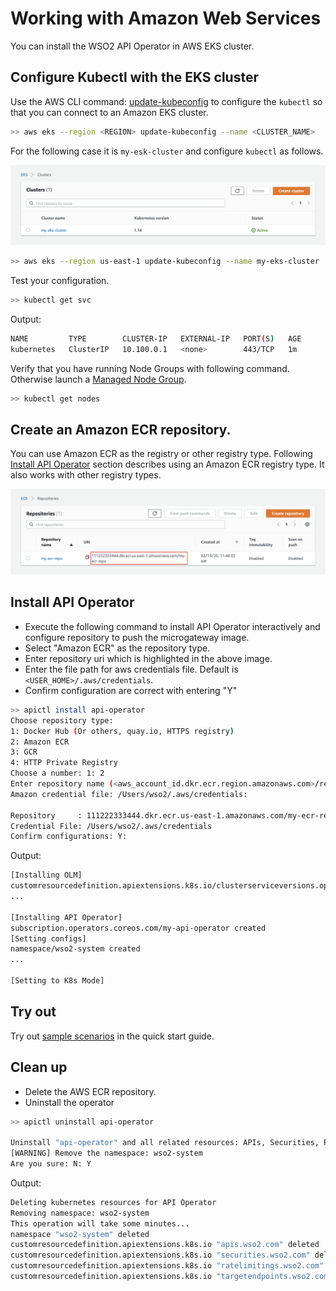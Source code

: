# Working with Amazon Web Services

You can install the WSO2 API Operator in AWS EKS cluster.

## Configure Kubectl with the EKS cluster

Use the AWS CLI command: [update-kubeconfig](https://docs.aws.amazon.com/cli/latest/reference/eks/update-kubeconfig.html) to configure the `kubectl` so that you can connect to an Amazon EKS cluster. 

```sh
>> aws eks --region <REGION> update-kubeconfig --name <CLUSTER_NAME>
```

For the following case it is `my-esk-cluster` and configure `kubectl` as follows.

![Amazon EKS cluster](../../images/aws-eks-cluster.png)

```sh
>> aws eks --region us-east-1 update-kubeconfig --name my-eks-cluster
```

Test your configuration.
```sh
>> kubectl get svc
```

Output:
```sh
NAME         TYPE        CLUSTER-IP   EXTERNAL-IP   PORT(S)   AGE
kubernetes   ClusterIP   10.100.0.1   <none>        443/TCP   1m
```

Verify that you have running Node Groups with following command. Otherwise launch a [Managed Node Group](https://docs.aws.amazon.com/eks/latest/userguide/managed-node-groups.html).
```sh
>> kubectl get nodes
```

## Create an Amazon ECR repository.

You can use Amazon ECR as the registry or other registry type. Following [Install API Operator](#install-api-operator) section describes using an Amazon ECR registry type. It also works with other registry types.

![Amazon ECR repo](../../images/aws-ecr-repo.png)

## Install API Operator

- Execute the following command to install API Operator interactively and configure repository to push the microgateway image.
- Select "Amazon ECR" as the repository type.
- Enter repository uri which is highlighted in the above image.
- Enter the file path for aws credentials file. Default is `<USER_HOME>/.aws/credentials`.
- Confirm configuration are correct with entering "Y"

```sh
>> apictl install api-operator
Choose repository type:
1: Docker Hub (Or others, quay.io, HTTPS registry)
2: Amazon ECR
3: GCR
4: HTTP Private Registry
Choose a number: 1: 2
Enter repository name (<aws_account_id.dkr.ecr.region.amazonaws.com>/repository): 610968236798.dkr.ecr.us-east-2.amazonaws.com/my-ecr-repo
Amazon credential file: /Users/wso2/.aws/credentials:

Repository     : 111222333444.dkr.ecr.us-east-1.amazonaws.com/my-ecr-repo
Credential File: /Users/wso2/.aws/credentials
Confirm configurations: Y:
```

Output:
```sh
[Installing OLM]
customresourcedefinition.apiextensions.k8s.io/clusterserviceversions.operators.coreos.com created
...

[Installing API Operator]
subscription.operators.coreos.com/my-api-operator created
[Setting configs]
namespace/wso2-system created
...

[Setting to K8s Mode]
```

## Try out
Try out [sample scenarios](../../GettingStarted/quick-start-guide.md#sample-scenarios) in the quick start guide.

## Clean up

- Delete the AWS ECR repository.
- Uninstall the operator

```sh
>> apictl uninstall api-operator

Uninstall "api-operator" and all related resources: APIs, Securities, Rate Limitings and Target Endpoints
[WARNING] Remove the namespace: wso2-system
Are you sure: N: Y
```

Output:
```sh
Deleting kubernetes resources for API Operator
Removing namespace: wso2-system
This operation will take some minutes...
namespace "wso2-system" deleted
customresourcedefinition.apiextensions.k8s.io "apis.wso2.com" deleted
customresourcedefinition.apiextensions.k8s.io "securities.wso2.com" deleted
customresourcedefinition.apiextensions.k8s.io "ratelimitings.wso2.com" deleted
customresourcedefinition.apiextensions.k8s.io "targetendpoints.wso2.com" deleted
```
